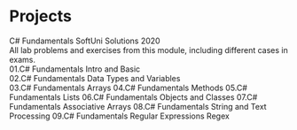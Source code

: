 # Projects
C# Fundamentals SoftUni Solutions 2020 <br>
All lab problems and exercises from this module, including different cases in exams. <br>
01.C# Fundamentals Intro and Basic <br>
02.C# Fundamentals Data Types and Variables <br>
03.C# Fundamentals Arrays
04.C# Fundamentals Methods
05.C# Fundamentals Lists
06.C# Fundamentals Objects and Classes
07.C# Fundamentals Associative Arrays
08.C# Fundamentals String and Text Processing
09.C# Fundamentals Regular Expressions Regex
